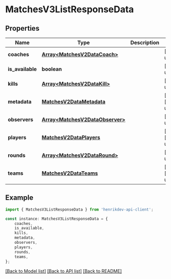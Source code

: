 # MatchesV3ListResponseData


## Properties

Name | Type | Description | Notes
------------ | ------------- | ------------- | -------------
**coaches** | [**Array&lt;MatchesV2DataCoach&gt;**](MatchesV2DataCoach.md) |  | [default to undefined]
**is_available** | **boolean** |  | [default to undefined]
**kills** | [**Array&lt;MatchesV2DataKill&gt;**](MatchesV2DataKill.md) |  | [default to undefined]
**metadata** | [**MatchesV2DataMetadata**](MatchesV2DataMetadata.md) |  | [optional] [default to undefined]
**observers** | [**Array&lt;MatchesV2DataObserver&gt;**](MatchesV2DataObserver.md) |  | [default to undefined]
**players** | [**MatchesV2DataPlayers**](MatchesV2DataPlayers.md) |  | [optional] [default to undefined]
**rounds** | [**Array&lt;MatchesV2DataRound&gt;**](MatchesV2DataRound.md) |  | [default to undefined]
**teams** | [**MatchesV2DataTeams**](MatchesV2DataTeams.md) |  | [optional] [default to undefined]

## Example

```typescript
import { MatchesV3ListResponseData } from 'henrikdev-api-client';

const instance: MatchesV3ListResponseData = {
    coaches,
    is_available,
    kills,
    metadata,
    observers,
    players,
    rounds,
    teams,
};
```

[[Back to Model list]](../README.md#documentation-for-models) [[Back to API list]](../README.md#documentation-for-api-endpoints) [[Back to README]](../README.md)
